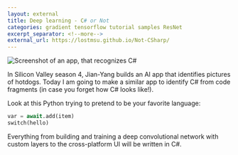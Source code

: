 ```yaml
---
layout: external
title: Deep learning - C# or Not
categories: gradient tensorflow tutorial samples ResNet
excerpt_separator: <!--more-->
external_url: https://lostmsu.github.io/Not-CSharp/
---
```


![Screenshot of an app, that recognizes C#](https://lostmsu.github.io/images/NotCSharp.png)

In Silicon Valley season 4, Jian-Yang builds an AI app that identifies pictures of hotdogs.
Today I am going to make a similar app to identify C# from code fragments (in case you forget how C# looks like!).

Look at this Python trying to pretend to be your favorite language:

```python
var = await.add(item)
switch(hello)
```

Everything from building and training a deep convolutional network with custom layers
to the cross-platform UI will be written in C#.